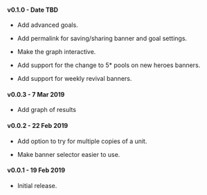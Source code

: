 #### v0.1.0 - Date TBD

* Add advanced goals.

* Add permalink for saving/sharing banner and goal settings.

* Make the graph interactive.

* Add support for the change to 5\* pools on new heroes banners.

* Add support for weekly revival banners.

#### v0.0.3 - 7 Mar 2019

* Add graph of results

#### v0.0.2 - 22 Feb 2019

* Add option to try for multiple copies of a unit.

* Make banner selector easier to use.

#### v0.0.1 - 19 Feb 2019

* Initial release.
